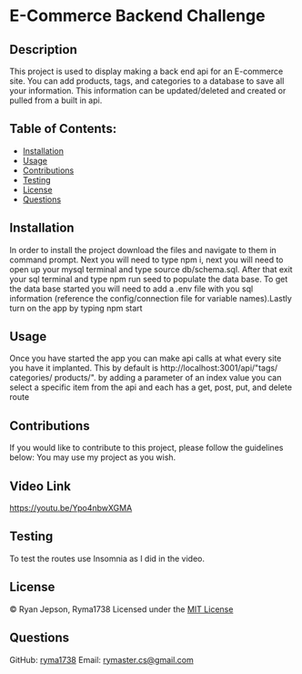 # E-Commerce Backend Challenge
##  Description
This project is used to display making a back end api for an E-commerce site. You can add products, tags, and categories to a database to save all your information. This information can be updated/deleted and created or pulled from a built in api.

## Table of Contents:
* [Installation](#installation)
* [Usage](#usage)
* [Contributions](#contributions)
* [Testing](#testing)
* [License](#license)
* [Questions](#questions)

## Installation
 In order to install the project download the files and navigate to them in command prompt. Next you will need to type npm i, next you will need to open up your mysql terminal and type source db/schema.sql. After that exit your sql terminal and type npm run seed to populate the data base. To get the data base started you will need to add a .env file with you sql information (reference the config/connection file for variable names).Lastly turn on the app by typing npm start

## Usage
Once you have started the app you can make api calls at what every site you have it implanted. This by default is http://localhost:3001/api/"tags/ categories/ products/". by adding a parameter of an index value you can select a specific item from the api and each has a get, post, put, and delete route

## Contributions
If you would like to contribute to this project, please follow the guidelines below:
You may use my project as you wish.

## Video Link
https://youtu.be/Ypo4nbwXGMA 

## Testing
To test the routes use Insomnia as I did in the video.

## License

© Ryan Jepson, Ryma1738
Licensed under the [MIT License](LICENSE)
        

## Questions
GitHub: [ryma1738](https://github.com/ryma1738)
Email: <rymaster.cs@gmail.com>
